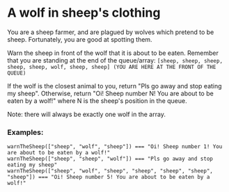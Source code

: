 # A wolf in sheep's clothing

You are a sheep farmer, and are plagued by wolves which pretend to be sheep. Fortunately, you are good at spotting them.

Warn the sheep in front of the wolf that it is about to be eaten. Remember that you are standing at the end of the queue/array:
`[sheep, sheep, sheep, sheep, sheep, wolf, sheep, sheep] (YOU ARE HERE AT THE FRONT OF THE QUEUE)`

If the wolf is the closest animal to you, return "Pls go away and stop eating my sheep".
Otherwise, return "Oi! Sheep number N! You are about to be eaten by a wolf!" where N is the sheep's position in the queue.

Note: there will always be exactly one wolf in the array.

### Examples:

```
warnTheSheep(["sheep", "wolf", "sheep"]) === "Oi! Sheep number 1! You are about to be eaten by a wolf!"
warnTheSheep(["sheep", "sheep", "wolf"]) === "Pls go away and stop eating my sheep"
warnTheSheep(["sheep", "wolf", "sheep", "sheep", "sheep", "sheep", "sheep"]) === "Oi! Sheep number 5! You are about to be eaten by a wolf!"
```
